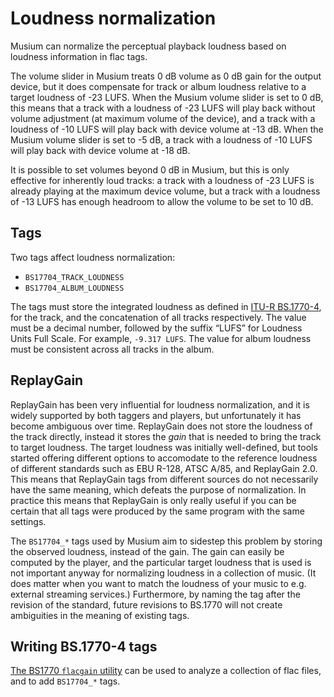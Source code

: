 # Loudness normalization

Musium can normalize the perceptual playback loudness based on loudness
information in flac tags.

The volume slider in Musium treats 0 dB volume as 0 dB gain for the output
device, but it does compensate for track or album loudness relative to a target
loudness of -23 <abbr>LUFS</abbr>. When the Musium volume slider is set to 0 dB,
this means that a track with a loudness of -23 <abbr>LUFS</abbr> will play back
without volume adjustment (at maximum volume of the device), and a track with a
loudness of -10 <abbr>LUFS</abbr> will play back with device volume at -13 dB.
When the Musium volume slider is set to -5 dB, a track with a loudness of -10
<abbr>LUFS</abbr> will play back with device volume at -18 dB.

It is possible to set volumes beyond 0 dB in Musium, but this is only effective
for inherently loud tracks: a track with a loudness of -23 <abbr>LUFS</abbr> is
already playing at the maximum device volume, but a track with a loudness of
-13 <abbr>LUFS</abbr> has enough headroom to allow the volume to be set to 10 dB.

## Tags

Two tags affect loudness normalization:

 * `BS17704_TRACK_LOUDNESS`
 * `BS17704_ALBUM_LOUDNESS`

The tags must store the integrated loudness as defined in
[<abbr>ITU-R BS.1770-4</abbr>][bs1770-4], for the track, and the concatenation
of all tracks respectively. The value must be a decimal number, followed by the
suffix “<abbr>LUFS</abbr>” for Loudness Units Full Scale. For example,
`-9.317 LUFS`. The value for album loudness must be consistent across all tracks
in the album.

[bs1770-4]: https://www.itu.int/rec/R-REC-BS.1770-4-201510-I/en

## ReplayGain

ReplayGain has been very influential for loudness normalization, and it is
widely supported by both taggers and players, but unfortunately it has become
ambiguous over time. ReplayGain does not store the loudness of the track
directly, instead it stores the *gain* that is needed to bring the track to
target loudness. The target loudness was initially well-defined, but tools
started offering different options to accomodate to the reference loudness of
different standards such as <abbr>EBU R-128</abbr>, <abbr>ATSC A/85</abbr>, and
ReplayGain 2.0. This means that ReplayGain tags from different sources do not
necessarily have the same meaning, which defeats the purpose of normalization.
In practice this means that ReplayGain is only really useful if you can be
certain that all tags were produced by the same program with the same settings.

The `BS17704_*` tags used by Musium aim to sidestep this problem by storing the
observed loudness, instead of the gain. The gain can easily be computed by the
player, and the particular target loudness that is used is not important anyway
for normalizing loudness in a collection of music. (It does matter when you want
to match the loudness of your music to e.g. external streaming services.)
Furthermore, by naming the tag after the revision of the standard, future
revisions to <abbr>BS.1770</abbr> will not create ambiguities in the meaning of
existing tags.

## Writing BS.1770-4 tags

[The <abbr>BS1770</abbr> `flacgain` utility][flacgain] can be used to analyze a
collection of flac files, and to add `BS17704_*` tags.

[flacgain]: https://github.com/ruuda/bs1770#tagging-flac-files
